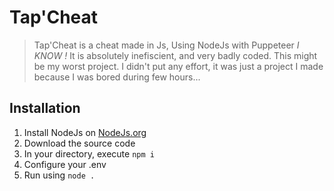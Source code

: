 # Tap'Cheat

> Tap'Cheat is a cheat made in Js, Using NodeJs with Puppeteer
*I KNOW !* It is absolutely inefiscient, and very badly coded.
This might be my worst project. I didn't put any effort, it was just a project I made because I was bored during few hours...

## Installation

1. Install NodeJs on [NodeJs.org](https://nodejs.org/en/)
2. Download the source code
3. In your directory, execute `npm i`
4. Configure your .env
5. Run using `node .`
